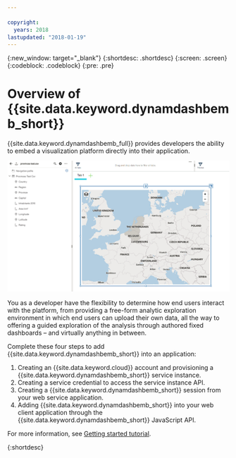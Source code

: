 ```yaml
---

copyright:
  years: 2018
lastupdated: "2018-01-19"
---
```


{:new_window: target="_blank"}
{:shortdesc: .shortdesc}
{:screen: .screen}
{:codeblock: .codeblock}
{:pre: .pre}

# Overview of {{site.data.keyword.dynamdashbemb_short}}

{{site.data.keyword.dynamdashbemb_full}} provides developers the ability to embed a visualization platform directly into their application.

![dashboard_intro](dashboard_intro.jpg "Screenshot of a dashboard")

You as a developer have the flexibility to determine how end users interact with the platform, from providing a free-form analytic exploration environment in which end users can upload their own data, all the way to offering a guided exploration of the analysis through authored fixed dashboards – and virtually anything in between.

Complete these four steps to add {{site.data.keyword.dynamdashbemb_short}} into an application:
1. Creating an {{site.data.keyword.cloud}} account and provisioning a {{site.data.keyword.dynamdashbemb_short}} service instance.
2. Creating a service credential to access the service instance API.
3. Creating a {{site.data.keyword.dynamdashbemb_short}} session from your web service application.
4. Adding {{site.data.keyword.dynamdashbemb_short}} into your web client application through the {{site.data.keyword.dynamdashbemb_short}} JavaScript API.

For more information, see [Getting started tutorial](/docs/services/dynamic-dashboard-embedded/dde_getting_started.html).

{:shortdesc}



